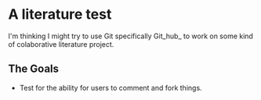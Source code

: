 A literature test
=================

  I'm thinking I might try to use Git specifically Git_hub_ to work on 
  some kind of colaborative literature project.

The Goals
---------

 * Test for the ability for users to comment and fork things.